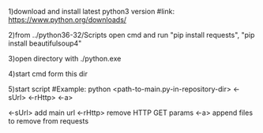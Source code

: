1)download and install latest python3 version #link: https://www.python.org/downloads/

2)from ../python36-32/Scripts open cmd and run "pip install requests", "pip install beautifulsoup4"

3)open directory with ./python.exe

4)start cmd form this dir

5)start script #Example: python <path-to-main.py-in-repository-dir> <-sUrl> <-rHttp> <-a>

<-sUrl> add main url
<-rHttp> remove HTTP GET params
<-a> append files to remove from requests
